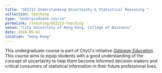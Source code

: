 ```yaml
---
title: "GE2213 Understanding Uncertainty & Statistical Reasoning "
collection: teaching
type: "Undergraduate course"
permalink: /teaching/GE2213-teaching
venue: "City University of Hong Kong, College of Business"
date: 2016-09-01
location: "Hong Kong"
---
```


This undergraduate course is part of CityU's initiative [_Gateway Education_](https://www.cityu.edu.hk/edge/ge/). This course aims to equip students with a good understanding of the concept of uncertainty to help them become informed decision-makers and critical consumers of statistical information in their future professional lives. 
